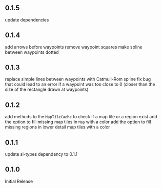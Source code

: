 ## 0.1.5

update dependencies

## 0.1.4

add arrows before waypoints
remove waypoint squares
make spline between waypoints dotted

## 0.1.3

replace simple lines between waypoints with Catmull-Rom spline
fix bug that could lead to an error if a waypoint was too close to 0
(closer than the size of the rectangle drawn at waypoints)

## 0.1.2

add methods to the `MapTileCache` to check if a map tile or a region exist
add the option to fill missing map tiles in `Map` with a color
add the option to fill missing regions in lower detail map tiles with a color

## 0.1.1

update sl-types dependency to 0.1.1

## 0.1.0

Initial Release
